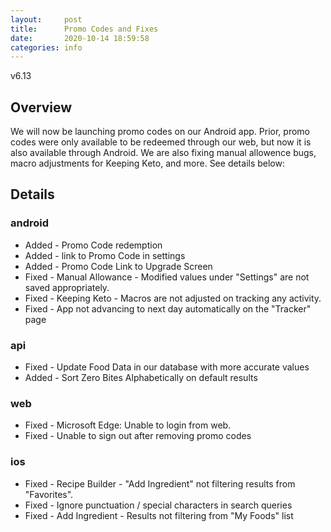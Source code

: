 ```yaml
---
layout:     post
title:      Promo Codes and Fixes
date:       2020-10-14 18:59:58
categories: info
---
```


v6.13

## Overview  
We will now be launching promo codes on our Android app. Prior, promo codes were
only available to be redeemed through our web, but now it is also available
through Android. We are also fixing manual allowence bugs, macro adjustments for
Keeping Keto, and more. See details below:  

## Details  

### android  
* Added - Promo Code redemption
* Added - link to Promo Code in settings
* Added - Promo Code Link to Upgrade Screen
* Fixed - Manual Allowance - Modified values under "Settings" are not saved appropriately.
* Fixed - Keeping Keto - Macros are not adjusted on tracking any activity.
* Fixed - App not advancing to next day automatically on the "Tracker" page  

### api  
* Fixed - Update Food Data in our database with more accurate values
* Added - Sort Zero Bites Alphabetically on default results  

### web  
* Fixed - Microsoft Edge: Unable to login from web.  
* Fixed - Unable to sign out after removing promo codes  

### ios  
* Fixed - Recipe Builder - "Add Ingredient" not filtering results from "Favorites".
* Fixed - Ignore punctuation / special characters in search queries
* Fixed - Add Ingredient - Results not filtering from "My Foods" list  

